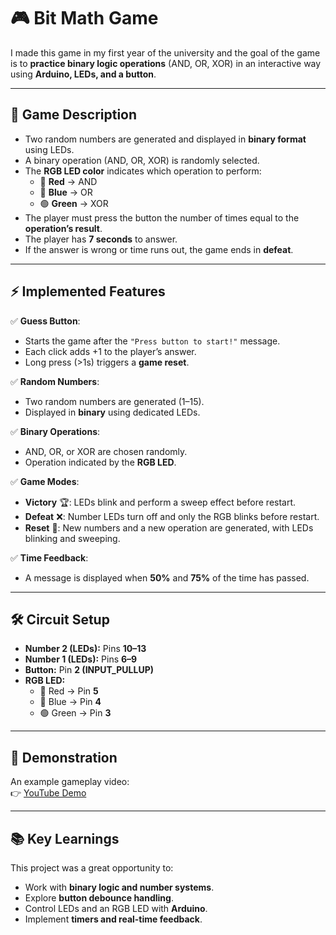 # 🎮 Bit Math Game  

I made this game in my first year of the university and the goal of the game is to **practice binary logic operations** (AND, OR, XOR) in an interactive way using **Arduino, LEDs, and a button**.  

---

## 📌 Game Description  
- Two random numbers are generated and displayed in **binary format** using LEDs.  
- A binary operation (AND, OR, XOR) is randomly selected.  
- The **RGB LED color** indicates which operation to perform:  
  - 🔴 **Red** → AND  
  - 🔵 **Blue** → OR  
  - 🟢 **Green** → XOR  
- The player must press the button the number of times equal to the **operation’s result**.  
- The player has **7 seconds** to answer.  
- If the answer is wrong or time runs out, the game ends in **defeat**.  

---

## ⚡ Implemented Features  
✅ **Guess Button**:  
- Starts the game after the `"Press button to start!"` message.  
- Each click adds +1 to the player’s answer.  
- Long press (>1s) triggers a **game reset**.  

✅ **Random Numbers**:  
- Two random numbers are generated (1–15).  
- Displayed in **binary** using dedicated LEDs.  

✅ **Binary Operations**:  
- AND, OR, or XOR are chosen randomly.  
- Operation indicated by the **RGB LED**.  

✅ **Game Modes**:  
- **Victory** 🏆: LEDs blink and perform a sweep effect before restart.  
- **Defeat** ❌: Number LEDs turn off and only the RGB blinks before restart.  
- **Reset** 🔄: New numbers and a new operation are generated, with LEDs blinking and sweeping.  

✅ **Time Feedback**:  
- A message is displayed when **50%** and **75%** of the time has passed.  

---

## 🛠️ Circuit Setup  
- **Number 2 (LEDs):** Pins **10–13**  
- **Number 1 (LEDs):** Pins **6–9**  
- **Button:** Pin **2 (INPUT_PULLUP)**  
- **RGB LED:**  
  - 🔴 Red → Pin **5**  
  - 🔵 Blue → Pin **4**  
  - 🟢 Green → Pin **3**  

---

## 🎥 Demonstration  
An example gameplay video:  
👉 [YouTube Demo](https://youtu.be/llbvhd7cUFQ)  

---

## 📚 Key Learnings  
This project was a great opportunity to:  
- Work with **binary logic and number systems**.  
- Explore **button debounce handling**.  
- Control LEDs and an RGB LED with **Arduino**.  
- Implement **timers and real-time feedback**. 
